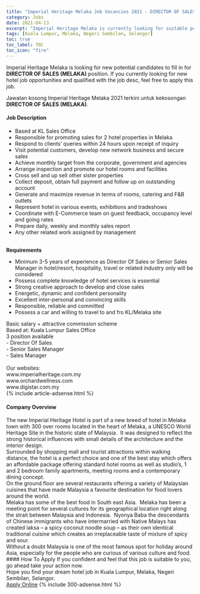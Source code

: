 ```yaml
---
title: "Imperial Heritage Melaka Job Vacancies 2021 - DIRECTOR OF SALES (MELAKA)" 
category: Jobs 
date: 2021-04-13 
excerpt: "Imperial Heritage Melaka is currently looking for suitable person to fill in the DIRECTOR OF SALES (MELAKA) which positioned at Kuala Lumpur, Melaka, Negeri Sembilan, Selangor" 
tags: [Kuala Lumpur, Melaka, Negeri Sembilan, Selangor] 
toc: true 
toc_label: TOC 
toc_icon: "fire" 
--- 
```


<p>Imperial Heritage Melaka is looking for new potential candidates to fill in for <b>DIRECTOR OF SALES (MELAKA)</b> position. If you currently looking for new hotel job opportunities and qualified with the job desc, feel free to apply this job.
</p>Jawatan kosong Imperial Heritage Melaka 2021 terkini untuk kekosongan <b>DIRECTOR OF SALES (MELAKA)</b>. 
<div><div><h4>Job Description</h4></div><div><div><span><div><div><ul><li>Based at KL Sales Office</li><li>Responsible for promoting sales for 2 hotel properties in Melaka</li><li>Respond to clients&#8217; queries within 24 hours upon receipt of inquiry</li><li>Visit potential customers, develop new network business and secure sales</li><li>Achieve monthly target from the corporate, government and agencies</li><li>Arrange inspection and promote our hotel rooms and facilities</li><li>Cross sell and up sell other sister properties</li><li>Collect deposit, obtain full payment and follow up on outstanding account</li><li>Generate and maximize revenue in terms of rooms, catering and F&amp;B outlets</li><li>Represent hotel in various events, exhibitions and tradeshows</li><li>Coordinate with E-Commerce team on guest feedback, occupancy level and going rates</li><li>Prepare daily, weekly and monthly sales report</li><li>Any other related work assigned by management</li></ul><div><br><strong>Requirements</strong></div><ul><li>Minimum 3-5 years of experience as Director Of Sales or Senior Sales Manager in hotel/resort, hospitality, travel or related industry only will be considered</li><li>Possess complete knowledge of hotel services is essential</li><li>Strong creative approach to develop and close sales</li><li>Energetic, dynamic and confident personality</li><li>Excellent inter-personal and convincing skills</li><li>Responsible, reliable and committed</li><li>Possess a car and willing to travel to and fro KL/Melaka site</li></ul><div>Basic salary + attractive commission scheme</div><div><div><div>Based at: Kuala Lumpur Sales Office</div><div>3 position available</div><div>- Director Of Sales</div><div>- Senior Sales Manager<br>- Sales Manager</div><div><br>Our websites:<br>www.imperialheritage.com.my<br>www.orchardwellness.com<br>www.digistar.com.my</div></div></div></div></div></span></div></div></div> 
{% include article-adsense.html %} 
<div><div><h4>Company Overview</h4></div><div><div><span><div><div>
<div>
<div>
			The new Imperial Heritage Hotel is part of a new breed of hotel in Melaka town with 300 over rooms located in the heart of Melaka, a UNESCO World Heritage Site in the historic state of Malaysia.&#160; It was designed to reflect the strong historical influences with small details of the architecture and the interior design.&#160;</div>
<div>
			Surrounded by shopping mall and tourist attractions within walking distance, the hotel is a perfect choice and one of the best stay which offers an affordable package offering standard hotel rooms as well as studio&#8217;s, 1 and 2 bedroom family apartments, meeting rooms and a contemporary dining concept.&#160;</div>
<div>
			On the ground floor are several restaurants offering a variety of Malaysian cuisines that have made Malaysia a favourite destination for food lovers around the world.&#160;&#160;</div>
</div>
<div>
<div>
			Melaka has some of the best food in South east Asia.&#160; Melaka has been a meeting point for several cultures for its geographical location right along the strait between Malaysia and Indonesia.&#160; Nyonya Baba the descendants of Chinese immigrants who have intermarried with Native Malays has created laksa &#8211; a spicy coconut noodle soup &#8211; as their own identical traditional cuisine which creates an irreplaceable taste of mixture of spicy and sour.</div>
</div>
</div>
<div>
	Without a doubt Malaysia is one of the most famous spot for holiday around Asia, especially for the people who are curious of various culture and food.</div></div></span></div></div></div> 
#### How To Apply 
If you confident and feel that this job is suitable to you, go ahead take your action now. <br/> 
Hope you find your dream hotel job in Kuala Lumpur, Melaka, Negeri Sembilan, Selangor. <br/> 
<a href="https://www.jobstreet.com.my/en/job/director-of-sales-melaka-4535815?jobId=jobstreet-my-job-4535815" class="btn btn--info" target="_blank" rel="nofollow noopenner">Apply Online</a> 
{% include 300-adsense.html %} 